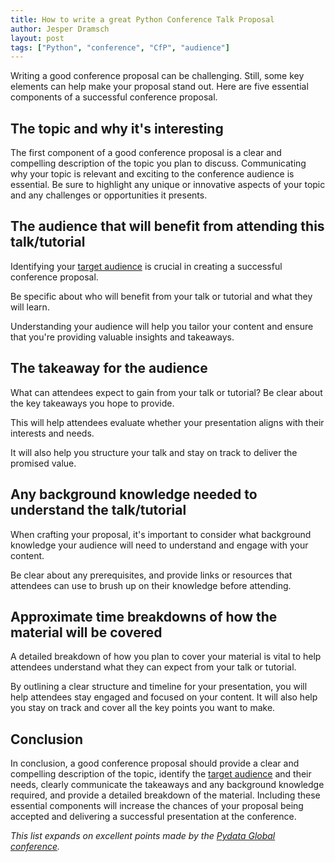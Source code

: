 ```yaml
---
title: How to write a great Python Conference Talk Proposal
author: Jesper Dramsch
layout: post
tags: ["Python", "conference", "CfP", "audience"]
---
```


Writing a good conference proposal can be challenging. Still, some key elements can help make your proposal stand out. Here are five essential components of a successful conference proposal.

## The topic and why it's interesting
The first component of a good conference proposal is a clear and compelling description of the topic you plan to discuss. Communicating why your topic is relevant and exciting to the conference audience is essential. Be sure to highlight any unique or innovative aspects of your topic and any challenges or opportunities it presents.

## The audience that will benefit from attending this talk/tutorial
Identifying your [target audience](/resources/find-target-audience/) is crucial in creating a successful conference proposal.

Be specific about who will benefit from your talk or tutorial and what they will learn.

Understanding your audience will help you tailor your content and ensure that you're providing valuable insights and takeaways.

## The takeaway for the audience
What can attendees expect to gain from your talk or tutorial? Be clear about the key takeaways you hope to provide.

This will help attendees evaluate whether your presentation aligns with their interests and needs.

It will also help you structure your talk and stay on track to deliver the promised value.

## Any background knowledge needed to understand the talk/tutorial
When crafting your proposal, it's important to consider what background knowledge your audience will need to understand and engage with your content.

Be clear about any prerequisites, and provide links or resources that attendees can use to brush up on their knowledge before attending.

## Approximate time breakdowns of how the material will be covered
A detailed breakdown of how you plan to cover your material is vital to help attendees understand what they can expect from your talk or tutorial.

By outlining a clear structure and timeline for your presentation, you will help attendees stay engaged and focused on your content. It will also help you stay on track and cover all the key points you want to make.

## Conclusion
In conclusion, a good conference proposal should provide a clear and compelling description of the topic, identify the [target audience](/resources/find-target-audience/) and their needs, clearly communicate the takeaways and any background knowledge required, and provide a detailed breakdown of the material. Including these essential components will increase the chances of your proposal being accepted and delivering a successful presentation at the conference.

_This list expands on excellent points made by the [Pydata Global conference](https://pydata.org/global2022/present/)._

